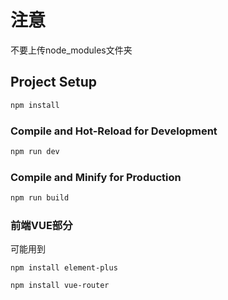 # 注意

不要上传node_modules文件夹

## Project Setup

```sh
npm install
```

### Compile and Hot-Reload for Development

```sh
npm run dev
```

### Compile and Minify for Production

```sh
npm run build
```

### 前端VUE部分

可能用到

```
npm install element-plus
```

```
npm install vue-router
```
